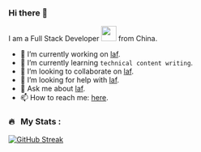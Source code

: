 ### Hi there 👋

I am a Full Stack Developer <img src="https://media.giphy.com/media/WUlplcMpOCEmTGBtBW/giphy.gif" width="30"> 
  from China.

- 🔭 I’m currently working on [laf](https://github.com/labring/laf).
- 🌱 I’m currently learning `technical content writing`.
- 👯 I’m looking to collaborate on [laf](https://github.com/labring/laf).
- 🤔 I’m looking for help with [laf](https://github.com/labring/laf).
- 💬 Ask me about [laf](https://github.com/labring/laf).
- 📫 How to reach me: [here](https://github.com/maslow/maslow/issues/new).

### 🔥 &nbsp; My Stats :

[![GitHub Streak](https://streak-stats.demolab.com?user=maslow)](https://git.io/streak-stats)



